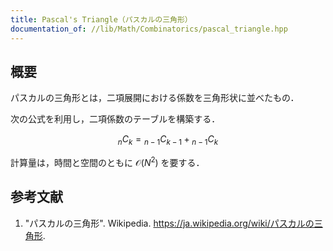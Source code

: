 ```yaml
---
title: Pascal's Triangle（パスカルの三角形）
documentation_of: //lib/Math/Combinatorics/pascal_triangle.hpp
---
```



## 概要

パスカルの三角形とは，二項展開における係数を三角形状に並べたもの．

次の公式を利用し，二項係数のテーブルを構築する．

$$
{}_n C_k = {}_{n-1} C_{k-1} + {}_{n-1} C_{k}
$$

計算量は，時間と空間のともに $\mathcal{O}(N^2)$ を要する．


## 参考文献

1. "パスカルの三角形". Wikipedia. <https://ja.wikipedia.org/wiki/パスカルの三角形>.

